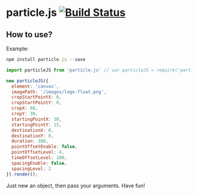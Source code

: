 # particle.js [![Build Status](https://www.travis-ci.org/geoffgu/particle.js.svg?branch=master)](https://www.travis-ci.org/geoffgu/particle.js)
## How to use?
Example:<br/>
```javascript
npm install particle.js --save
```
```javascript
import particleJS from 'particle.js' // var particleJS = require('particle.js')

new particleJS({
  element: 'canvas',
  imagePath: '/images/logo-float.png',
  cropStartPointX: 0,
  cropStartPointY: 0,
  cropX: 60,
  cropY: 30,
  startingPointX: 30,
  startingPointY: 15,
  destinationX: 0,
  destinationY: 0,
  duration: 300,
  pointOffsetEnable: false,
  pointOffsetLevel: 4,
  timeOffsetLevel: 100,
  spacingEnable: false,
  spacingLevel: 2
}).render();
```

Just new an object, then pass your arguments. Have fun!
